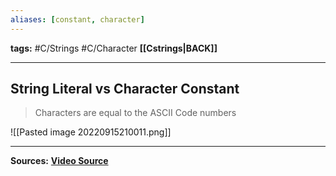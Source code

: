 ```yaml
---
aliases: [constant, character]
---
```

**tags:** #C/Strings #C/Character
**[[Cstrings|BACK]]**

---
## String Literal vs Character Constant
> Characters are equal to the ASCII Code numbers

![[Pasted image 20220915210011.png]]

---
**Sources:**
**[Video Source](https://www.youtube.com/watch?v=GJ9w9eYPq5E&list=PLBlnK6fEyqRhX6r2uhhlubuF5QextdCSM&index=131)**